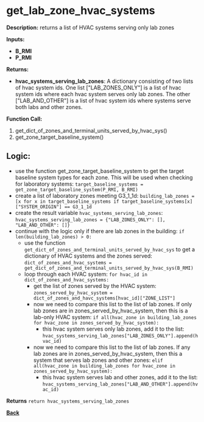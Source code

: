 # get_lab_zone_hvac_systems  

**Description:** returns a list of HVAC systems serving only lab zones

**Inputs:**  
- **B_RMI**  
- **P_RMI**  

**Returns:**  
- **hvac_systems_serving_lab_zones**: A dictionary consisting of two lists of hvac system ids.  One list ["LAB_ZONES_ONLY"] is a list of hvac system ids where each hvac system serves only lab zones.  The other ["LAB_AND_OTHER"] is a list of hvac system ids where systems serve both labs and other zones.
 
**Function Call:**  

1. get_dict_of_zones_and_terminal_units_served_by_hvac_sys()
2. get_zone_target_baseline_system()

## Logic:   
- use the function get_zone_target_baseline_system to get the target baseline system types for each zone.  This will be used when checking for laboratory systems: `target_baseline_systems = get_zone_target_baseline_system(P_RMI, B_RMI)`
- create a list of laboratory zones meeting G3_1_1d: `building_lab_zones = [x for x in target_baseline_systems if target_baseline_systems[x]["SYSTEM_ORIGIN"] == G3_1_1d`
- create the result variable `hvac_systems_serving_lab_zones`: `hvac_systems_serving_lab_zones = {"LAB_ZONES_ONLY": [], "LAB_AND_OTHER": []}`
- continue with the logic only if there are lab zones in the building: `if len(building_lab_zones) > 0:`
  - use the function `get_dict_of_zones_and_terminal_units_served_by_hvac_sys` to get a dictionary of HVAC systems and the zones served: `dict_of_zones_and_hvac_systems = get_dict_of_zones_and_terminal_units_served_by_hvac_sys(B_RMI)`
  - loop through each HVAC system: `for hvac_id in dict_of_zones_and_hvac_systems:`
    - get the list of zones served by the HVAC system: `zones_served_by_hvac_system = dict_of_zones_and_havc_systems[hvac_id]["ZONE_LIST"]`
    - now we need to compare this list to the list of lab zones.  If only lab zones are in zones_served_by_hvac_system, then this is a lab-only HVAC system: `if all(hvac_zone in building_lab_zones for hvac_zone in zones_served_by_hvac_system):`
      - this hvac system serves only lab zones, add it to the list: `hvac_systems_serving_lab_zones["LAB_ZONES_ONLY"].append(hvac_id)`
    - now we need to compare this list to the list of lab zones.  If any lab zones are in zones_served_by_hvac_system, then this a system that serves lab zones and other zones: `elif all(hvac_zone in building_lab_zones for hvac_zone in zones_served_by_hvac_system):`
      - this hvac system serves lab and other zones, add it to the list: `hvac_systems_serving_lab_zones["LAB_AND_OTHER"].append(hvac_id)`

**Returns** `return hvac_systems_serving_lab_zones`

**[Back](../_toc.md)**

